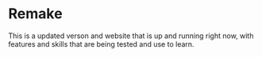 # Remake

This is a updated verson and website that is up and running right now, with features and skills that are being tested and use to learn. 
